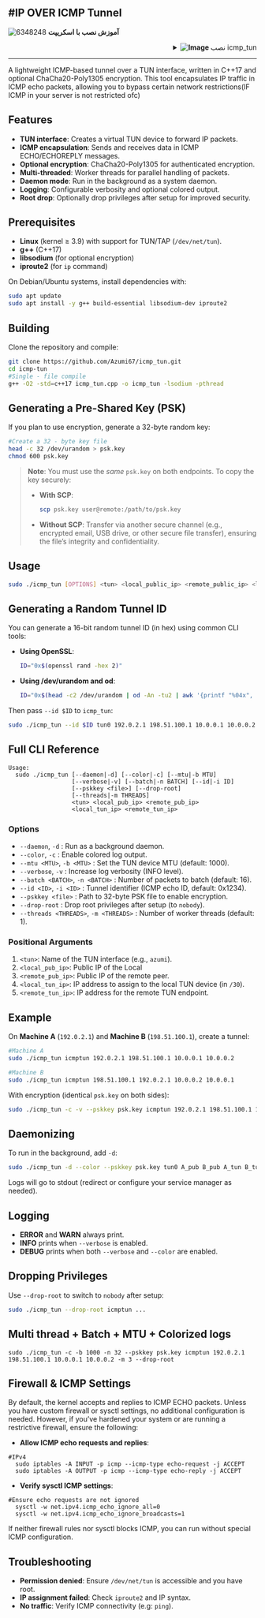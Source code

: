 #IP OVER ICMP Tunnel
-

![6348248](https://github.com/Azumi67/PrivateIP-Tunnel/assets/119934376/398f8b07-65be-472e-9821-631f7b70f783)
**آموزش نصب با اسکریپت**
 <div align="right">
  <details>
    <summary><strong><img src="https://github.com/Azumi67/Rathole_reverseTunnel/assets/119934376/fcbbdc62-2de5-48aa-bbdd-e323e96a62b5" alt="Image"> </strong>نصب icmp_tun</summary>

------------------------------------ 
<p align="right">

  - این تانل اگر بر روی سرور شما اجازه icmp داده شود و محدود نشده باشد، باید کار کند و فقط برای شرایطی هست که دسترسی محدود میباشد
- گزینه ها را به ترتیب نصب کنید
- - اگر نیاز به encryption دارید یک psk با اسکریپت بسازید و همین کلید را در سرور بعدی هم کپی کنید. به طور مثال اگر برنامه در /usr/local/bin/icmp_tun است در سرور مقابل هم همین مسیر باید داده شود. برای فرستادن فایل از طریق scp باید ان مسیر در سرور مقایل موجود باشد. پس برای همین اول این اسکریپت را در هر دو طرف اجرا کنید و install & build کنید تا پوشه مورد نظر در هر دو طرف سرور ساخته شود و سپس فایل psk و انتقال ان را انجام دهید
- اگر نیازی به encryption ندارید از این مورد عبور کنید
- سپس تانل را کانفیگ میکنیم. مسیر مورد نظری که فایل را دانلود کردیم به صورت پیش فرص در مسیر usr/local/bin/icmp_tun است. گزینه enter میزنید تا سوال بعدی پرسیده شود
- نام دیوایس را میدهیم و سپس ایپی پابلیک هر دو سرور به ترتیب لوکال و ریموت
- سپس ایپی پرایوت 4 خود را برای سرور لوکال و ریموت مشخص میکنیم
- اگر مایل به encryption بودید کلید psk را میسازید و در هر دو سرور کپی میکنید و سپس y میزنید
- مقدار mtu را 1000 میدهم و batch size را 16 یا 32 وارد میکنم
- ایدی تانل هر دو طرف باید یکسان باشد. مقدار thread بین 1 تا 3( من 3 قرار دادم)
- اگر میخواهید root پس از نصب به nobody نغییر یابد، این گزینه را فعال کنید
- رنگ لاگ را هم فعال میکنم و verbose را غیرفعال میکنم
- همین کار را در سرور روبرو انجام میدهم.

**- نصب پیش نیاز ها**
```
apt install python3 -y && sudo apt install python3-pip &&  pip install colorama && pip install netifaces && apt install curl -y
pip3 install colorama
sudo apt-get install python-pip -y  &&  apt-get install python3 -y && alias python=python3 && python -m pip install colorama && python -m pip install netifaces
sudo apt update -y && sudo apt install -y python3 python3-pip curl && pip3 install --upgrade pip && pip3 install netifaces colorama requests

```
- اجرای اسکریپت
```
apt install curl -y && bash -c "$(curl -fsSL https://raw.githubusercontent.com/Azumi67/icmp_tun/refs/heads/main/icmp.sh)"
```
------------------

  </details>
</div>  

---------------

A lightweight ICMP-based tunnel over a TUN interface, written in C++17 and optional ChaCha20-Poly1305 encryption. This tool encapsulates IP traffic in ICMP echo packets, allowing you to bypass certain network restrictions(IF ICMP in your server is not restricted ofc)

## Features

* **TUN interface**: Creates a virtual TUN device to forward IP packets.
* **ICMP encapsulation**: Sends and receives data in ICMP ECHO/ECHOREPLY messages.
* **Optional encryption**: ChaCha20-Poly1305 for authenticated encryption.
* **Multi-threaded**: Worker threads for parallel handling of packets.
* **Daemon mode**: Run in the background as a system daemon.
* **Logging**: Configurable verbosity and optional colored output.
* **Root drop**: Optionally drop privileges after setup for improved security.

## Prerequisites

* **Linux** (kernel ≥ 3.9) with support for TUN/TAP (`/dev/net/tun`).
* **g++** (C++17)
* **libsodium** (for optional encryption)
* **iproute2** (for `ip` command)

On Debian/Ubuntu systems, install dependencies with:

```bash
sudo apt update
sudo apt install -y g++ build-essential libsodium-dev iproute2
```

## Building

Clone the repository and compile:

```bash
git clone https://github.com/Azumi67/icmp_tun.git
cd icmp-tun
#Single - file compile
g++ -O2 -std=c++17 icmp_tun.cpp -o icmp_tun -lsodium -pthread
```

## Generating a Pre-Shared Key (PSK)

If you plan to use encryption, generate a 32-byte random key:

```bash
#Create a 32 - byte key file
head -c 32 /dev/urandom > psk.key
chmod 600 psk.key
```

> **Note**: You must use the *same* `psk.key` on both endpoints. To copy the key securely:
>
> * **With SCP**:
>
>   ```bash
>   scp psk.key user@remote:/path/to/psk.key
>   ```
>
> * **Without SCP**: Transfer via another secure channel (e.g., encrypted email, USB drive, or other secure file transfer), ensuring the file’s integrity and confidentiality.

## Usage

```bash
sudo ./icmp_tun [OPTIONS] <tun> <local_public_ip> <remote_public_ip> <local_private_ip> <remote_private_ip>
```

## Generating a Random Tunnel ID

You can generate a 16-bit random tunnel ID (in hex) using common CLI tools:

* **Using OpenSSL**:

  ```bash
  ID="0x$(openssl rand -hex 2)"
  ```
* **Using /dev/urandom and od**:

  ```bash
  ID="0x$(head -c2 /dev/urandom | od -An -tu2 | awk '{printf "%04x", $1}')"
  ```

Then pass `--id $ID` to `icmp_tun`:

```bash
sudo ./icmp_tun --id $ID tun0 192.0.2.1 198.51.100.1 10.0.0.1 10.0.0.2
```

## Full CLI Reference

```
Usage:
  sudo ./icmp_tun [--daemon|-d] [--color|-c] [--mtu|-b MTU]
                  [--verbose|-v] [--batch|-n BATCH] [--id|-i ID]
                  [--pskkey <file>] [--drop-root]
                  [--threads|-m THREADS]
                  <tun> <local_pub_ip> <remote_pub_ip>
                  <local_tun_ip> <remote_tun_ip>
```

### Options

* `--daemon`, `-d`
  : Run as a background daemon.
* `--color`, `-c`
  : Enable colored log output.
* `--mtu <MTU>`, `-b <MTU>`
  : Set the TUN device MTU (default: 1000).
* `--verbose`, `-v`
  : Increase log verbosity (INFO level).
* `--batch <BATCH>`, `-n <BATCH>`
  : Number of packets to batch (default: 16).
* `--id <ID>`, `-i <ID>`
  : Tunnel identifier (ICMP echo ID, default: 0x1234).
* `--pskkey <file>`
  : Path to 32-byte PSK file to enable encryption.
* `--drop-root`
  : Drop root privileges after setup (to `nobody`).
* `--threads <THREADS>`, `-m <THREADS>`
  : Number of worker threads (default: 1).

### Positional Arguments

1. `<tun>`: Name of the TUN interface (e.g., `azumi`).
2. `<local_pub_ip>`: Public IP of the Local
3. `<remote_pub_ip>`: Public IP of the remote peer.
4. `<local_tun_ip>`: IP address to assign to the local TUN device (in `/30`).
5. `<remote_tun_ip>`: IP address for the remote TUN endpoint.

## Example

On **Machine A** (`192.0.2.1`) and **Machine B** (`198.51.100.1`), create a tunnel:

```bash
#Machine A
sudo ./icmp_tun icmptun 192.0.2.1 198.51.100.1 10.0.0.1 10.0.0.2

#Machine B
sudo ./icmp_tun icmptun 198.51.100.1 192.0.2.1 10.0.0.2 10.0.0.1
```

With encryption (identical `psk.key` on both sides):

```bash
sudo ./icmp_tun -c -v --pskkey psk.key icmptun 192.0.2.1 198.51.100.1 10.0.0.1 10.0.0.2
```

## Daemonizing

To run in the background, add `-d`:

```bash
sudo ./icmp_tun -d --color --pskkey psk.key tun0 A_pub B_pub A_tun B_tun
```

Logs will go to stdout (redirect or configure your service manager as needed).

## Logging

* **ERROR** and **WARN** always print.
* **INFO** prints when `--verbose` is enabled.
* **DEBUG** prints when both `--verbose` and `--color` are enabled.

## Dropping Privileges

Use `--drop-root` to switch to `nobody` after setup:

```bash
sudo ./icmp_tun --drop-root icmptun ...
```

## Multi thread + Batch + MTU + Colorized logs
```
sudo ./icmp_tun -c -b 1000 -n 32 --pskkey psk.key icmptun 192.0.2.1 198.51.100.1 10.0.0.1 10.0.0.2 -m 3 --drop-root
```
## Firewall & ICMP Settings

By default, the kernel accepts and replies to ICMP ECHO packets. Unless you have custom firewall or sysctl settings, no additional configuration is needed. However, if you’ve hardened your system or are running a restrictive firewall, ensure the following:

* **Allow ICMP echo requests and replies**:

```
#IPv4
  sudo iptables -A INPUT -p icmp --icmp-type echo-request -j ACCEPT
  sudo iptables -A OUTPUT -p icmp --icmp-type echo-reply -j ACCEPT

```

* **Verify sysctl ICMP settings**:

```
#Ensure echo requests are not ignored
  sysctl -w net.ipv4.icmp_echo_ignore_all=0
  sysctl -w net.ipv4.icmp_echo_ignore_broadcasts=1 
  ```

If neither firewall rules nor sysctl blocks ICMP, you can run without special ICMP configuration.

## Troubleshooting

* **Permission denied**: Ensure `/dev/net/tun` is accessible and you have root.
* **IP assignment failed**: Check `iproute2` and IP syntax.
* **No traffic**: Verify ICMP connectivity (e.g: `ping`).

